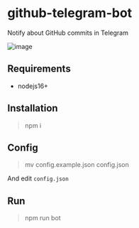 # github-telegram-bot
Notify about GitHub commits in Telegram

![image](https://github.com/iower/github-telegram-bot/assets/35522011/5a62108a-e5a9-4ad1-aa95-1d72aea4f1b5)


## Requirements
- nodejs16+

## Installation
> npm i

## Config
> mv config.example.json config.json

And edit `config.json`

## Run
> npm run bot
